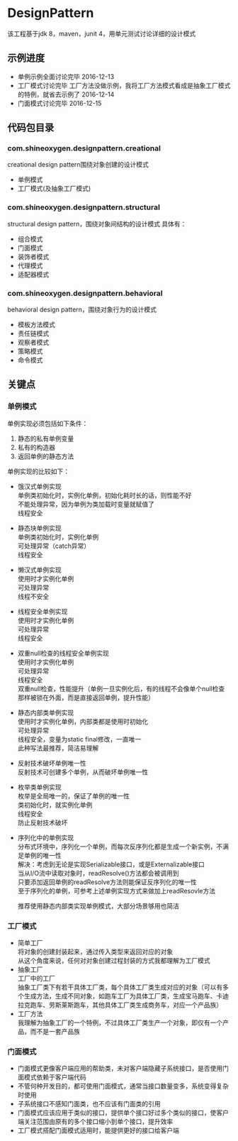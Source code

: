 # DesignPattern
该工程基于jdk 8，maven，junit 4，用单元测试讨论详细的设计模式

## 示例进度
- 单例示例全面讨论完毕 2016-12-13
- 工厂模式讨论完毕
	工厂方法没做示例，我将工厂方法模式看成是抽象工厂模式的特例，就省去示例了
	2016-12-14
- 门面模式讨论完毕  2016-12-15

## 代码包目录
### com.shineoxygen.designpattern.creational 
creational design pattern围绕对象创建的设计模式
- 单例模式
- 工厂模式(及抽象工厂模式)

### com.shineoxygen.designpattern.structural
structural design pattern，围绕对象间结构的设计模式
具体有：
- 组合模式
- 门面模式
- 装饰者模式
- 代理模式
- 适配器模式

### com.shineoxygen.designpattern.behavioral
behavioral design pattern，围绕对象行为的设计模式
- 模板方法模式
- 责任链模式
- 观察者模式
- 策略模式
- 命令模式
 
##  关键点
### 单例模式
单例实现必须包括如下条件：	<br>	
1. 静态的私有单例变量			<br>
2. 私有的构造器						<br>
3. 返回单例的静态方法			<br>

单例实现的比较如下：   	<br>
- 饿汉式单例实现			<br>
	单例类初始化时，实例化单例，初始化耗时长的话，则性能不好		<br>
	不能处理异常，因为单例为类加载时变量就赋值了				<br>
	线程安全			<br>
- 静态块单例实现			<br>
	单例类初始化时，实例化单例		<br>
	可处理异常（catch异常）			<br>
	线程安全									<br>
- 懒汉式单例实现			<br>
	使用时才实例化单例				<br>
	可处理异常							<br>
	线程不安全							<br>
- 线程安全单例实现		<br>
	使用时才实例化单例				<br>
	可处理异常							<br>
	线程安全								<br>
- 双重null检查的线程安全单例实现		<br>
	使用时才实例化单例				<br>
	可处理异常							<br>
	线程安全								<br>
	双重null检查，性能提升（单例一旦实例化后，有的线程不会像单个null检查那样被锁在外面，而是直接返回单例，提升性能）			<br>
- 静态内部类单例实现		 <br>
	使用时才实例化单例，内部类都是使用时初始化		<br>
	可处理异常			<br>
	线程安全，变量为static final修改，一直唯一			<br>
	此种写法最推荐，简洁易理解			<br>	
- 反射技术破坏单例唯一性		 			<br>
	反射技术可创建多个单例，从而破坏单例唯一性		<br>
- 枚举类单例实现							<br>
	枚举是全局唯一的，保证了单例的唯一性			<br>
	类初始化时，就实例化单例				<br>
	线程安全										<br>
	防止反射技术破坏							<br>
- 序列化中的单例实现							<br>
	分布式环境中，序列化一个单例，而每次反序列化都是生成一个新实例，不满足单例的唯一性				<br>
	解决：考虑到无论是实现Serializable接口，或是Externalizable接口				<br>
			  当从I/O流中读取对象时，readResolve()方法都会被调用到				<br>
			  只要添加返回单例的readResolve方法则能保证反序列化的唯一性		<br>
			  至于序列化的单例，可参考上述单例实现方式来做加上readResovle方法		<br>

	推荐使用静态内部类实现单例模式，大部分场景够用也简洁		<br>

### 工厂模式
- 简单工厂		<br>
	将对象的创建封装起来，通过传入类型来返回对应的对象		<br>
	从这个角度来说，任何对对象创建过程封装的方式我都理解为工厂模式		<br>
- 抽象工厂			<br>
	工厂中的工厂			<br>
	抽象工厂类下有若干具体工厂类，每个具体工厂类生成对应的对象（可以有多个生成方法，生成不同对象，如跑车工厂为具体工厂类，生成宝马跑车、卡迪拉克跑车、劳斯莱斯跑车，其他具体工厂类生成商务车，对应一个产品族）		 	<br>
- 工厂方法			<br>
	我理解为抽象工厂的一个特例，不过具体工厂类生产一个对象，即仅有一个产品，而不是一套产品族	<br>

### 门面模式
- 门面模式更像客户端应用的帮助类，未对客户端隐藏子系统接口，是否使用门面模式依赖于客户端代码		
- 不管何种开发目的，都可使用门面模式，通常当接口数量变多，系统变得复杂时使用
- 子系统接口不感知门面类，也不应该有门面类的引用
- 门面模式应该应用于类似的接口，提供单个接口好过多个类似的接口，使客户端关注范围由原有的多个接口缩小到单个接口，提升效率
- 工厂模式搭配门面模式适用时，能提供更好的接口给客户端
